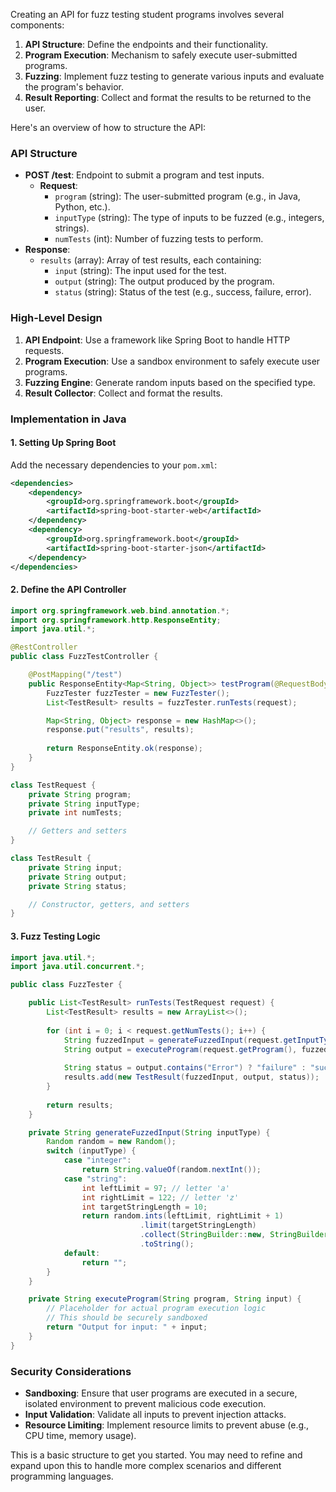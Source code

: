 Creating an API for fuzz testing student programs involves several components:

1. **API Structure**: Define the endpoints and their functionality.
2. **Program Execution**: Mechanism to safely execute user-submitted programs.
3. **Fuzzing**: Implement fuzz testing to generate various inputs and evaluate the program's behavior.
4. **Result Reporting**: Collect and format the results to be returned to the user.

Here's an overview of how to structure the API:

### API Structure

- **POST /test**: Endpoint to submit a program and test inputs.
  - **Request**:
    - `program` (string): The user-submitted program (e.g., in Java, Python, etc.).
    - `inputType` (string): The type of inputs to be fuzzed (e.g., integers, strings).
    - `numTests` (int): Number of fuzzing tests to perform.
- **Response**:
  - `results` (array): Array of test results, each containing:
    - `input` (string): The input used for the test.
    - `output` (string): The output produced by the program.
    - `status` (string): Status of the test (e.g., success, failure, error).

### High-Level Design

1. **API Endpoint**: Use a framework like Spring Boot to handle HTTP requests.
2. **Program Execution**: Use a sandbox environment to safely execute user programs.
3. **Fuzzing Engine**: Generate random inputs based on the specified type.
4. **Result Collector**: Collect and format the results.

### Implementation in Java

#### 1. Setting Up Spring Boot

Add the necessary dependencies to your `pom.xml`:

```xml
<dependencies>
    <dependency>
        <groupId>org.springframework.boot</groupId>
        <artifactId>spring-boot-starter-web</artifactId>
    </dependency>
    <dependency>
        <groupId>org.springframework.boot</groupId>
        <artifactId>spring-boot-starter-json</artifactId>
    </dependency>
</dependencies>
```

#### 2. Define the API Controller

```java
import org.springframework.web.bind.annotation.*;
import org.springframework.http.ResponseEntity;
import java.util.*;

@RestController
public class FuzzTestController {

    @PostMapping("/test")
    public ResponseEntity<Map<String, Object>> testProgram(@RequestBody TestRequest request) {
        FuzzTester fuzzTester = new FuzzTester();
        List<TestResult> results = fuzzTester.runTests(request);

        Map<String, Object> response = new HashMap<>();
        response.put("results", results);
        
        return ResponseEntity.ok(response);
    }
}

class TestRequest {
    private String program;
    private String inputType;
    private int numTests;

    // Getters and setters
}

class TestResult {
    private String input;
    private String output;
    private String status;

    // Constructor, getters, and setters
}
```

#### 3. Fuzz Testing Logic

```java
import java.util.*;
import java.util.concurrent.*;

public class FuzzTester {

    public List<TestResult> runTests(TestRequest request) {
        List<TestResult> results = new ArrayList<>();
        
        for (int i = 0; i < request.getNumTests(); i++) {
            String fuzzedInput = generateFuzzedInput(request.getInputType());
            String output = executeProgram(request.getProgram(), fuzzedInput);
            
            String status = output.contains("Error") ? "failure" : "success";
            results.add(new TestResult(fuzzedInput, output, status));
        }
        
        return results;
    }

    private String generateFuzzedInput(String inputType) {
        Random random = new Random();
        switch (inputType) {
            case "integer":
                return String.valueOf(random.nextInt());
            case "string":
                int leftLimit = 97; // letter 'a'
                int rightLimit = 122; // letter 'z'
                int targetStringLength = 10;
                return random.ints(leftLimit, rightLimit + 1)
                             .limit(targetStringLength)
                             .collect(StringBuilder::new, StringBuilder::appendCodePoint, StringBuilder::append)
                             .toString();
            default:
                return "";
        }
    }

    private String executeProgram(String program, String input) {
        // Placeholder for actual program execution logic
        // This should be securely sandboxed
        return "Output for input: " + input;
    }
}
```

### Security Considerations

- **Sandboxing**: Ensure that user programs are executed in a secure, isolated environment to prevent malicious code execution.
- **Input Validation**: Validate all inputs to prevent injection attacks.
- **Resource Limiting**: Implement resource limits to prevent abuse (e.g., CPU time, memory usage).

This is a basic structure to get you started. You may need to refine and expand upon this to handle more complex scenarios and different programming languages.